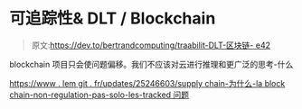 # 可追踪性& DLT / Blockchain

> 原文:[https://dev.to/bertrandcomputing/traabilit-DLT-区块链- e42](https://dev.to/bertrandcomputing/traabilit--dlt--blockchain--e42)

blockchain 项目只会使问题偏移。我们不应该对云进行推理和更广泛的思考-什么

[https://www . lem git . fr/updates/25246603/supply chain-为什么-la block chain-non-regulation-pas-solo-les-tracked 问题](https://www.lemagit.fr/actualites/252446603/Supply-Chain-pourquoi-la-Blockchain-ne-regle-pas-seule-les-problemes-de-tracabilite)